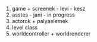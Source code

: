 1. game + screenek - levi - kesz
2. asstes - jani - in progress
3. actorok + palyaelemek
4. level class
5. worldcontroller + worldrenderer

